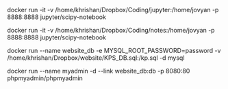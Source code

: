 docker run -it -v /home/khrishan/Dropbox/Coding/jupyter:/home/jovyan -p 8888:8888 jupyter/scipy-notebook

docker run -it -v /home/khrishan/Dropbox/Coding/notes:/home/jovyan -p 8888:8888 jupyter/scipy-notebook

docker run --name website_db -e MYSQL_ROOT_PASSWORD=password -v /home/khrishan/Dropbox/website/KPS_DB.sql:/kp.sql -d mysql


docker run --name myadmin -d --link website_db:db -p 8080:80 phpmyadmin/phpmyadmin
